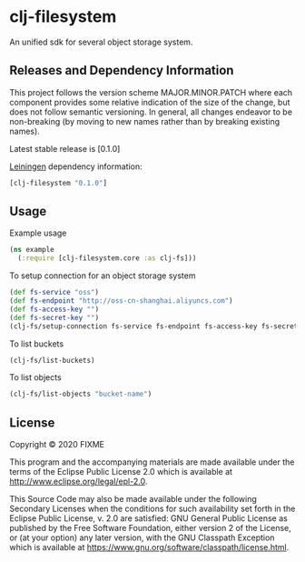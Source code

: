 # clj-filesystem

An unified sdk for several object storage system.

## Releases and Dependency Information

This project follows the version scheme MAJOR.MINOR.PATCH where each component provides some relative indication of the size of the change, but does not follow semantic versioning. In general, all changes endeavor to be non-breaking (by moving to new names rather than by breaking existing names).

Latest stable release is [0.1.0]

[Leiningen](http://leiningen.org/) dependency information:

```clojure
[clj-filesystem "0.1.0"]
```

## Usage

Example usage

```clojure
(ns example
  (:require [clj-filesystem.core :as clj-fs]))
```

To setup connection for an object storage system

```clojure
(def fs-service "oss")
(def fs-endpoint "http://oss-cn-shanghai.aliyuncs.com")
(def fs-access-key "")
(def fs-secret-key "")
(clj-fs/setup-connection fs-service fs-endpoint fs-access-key fs-secret-key)
```

To list buckets

```clojure
(clj-fs/list-buckets)
```

To list objects

```clojure
(clj-fs/list-objects "bucket-name")
```

## License

Copyright © 2020 FIXME

This program and the accompanying materials are made available under the
terms of the Eclipse Public License 2.0 which is available at
http://www.eclipse.org/legal/epl-2.0.

This Source Code may also be made available under the following Secondary
Licenses when the conditions for such availability set forth in the Eclipse
Public License, v. 2.0 are satisfied: GNU General Public License as published by
the Free Software Foundation, either version 2 of the License, or (at your
option) any later version, with the GNU Classpath Exception which is available
at https://www.gnu.org/software/classpath/license.html.
